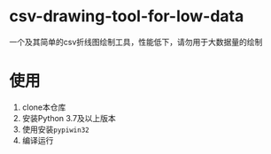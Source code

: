 # csv-drawing-tool-for-low-data

一个及其简单的csv折线图绘制工具，性能低下，请勿用于大数据量的绘制

# 使用

1. clone本仓库
2. 安装Python 3.7及以上版本
3. 使用安装`pypiwin32`
4. 编译运行

